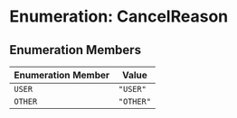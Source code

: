 # Enumeration: CancelReason

## Enumeration Members

| Enumeration Member | Value |
| ------ | ------ |
| `USER` | `"USER"` |
| `OTHER` | `"OTHER"` |
